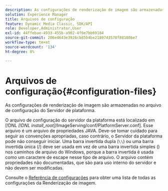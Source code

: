 ```yaml
---
description: As configurações de renderização de imagem são armazenadas no arquivo de configuração do Servidor de plataforma.
solution: Experience Manager
title: Arquivos de configuração
feature: Dynamic Media Classic, SDK/API
role: Developer,Administrator,User
exl-id: 44ffebae-4933-455b-a902-4f6e7bb69184
source-git-commit: 206e4643e3926cb85b4be2189743578f88180be7
workflow-type: tm+mt
source-wordcount: '134'
ht-degree: 0%

---
```


# Arquivos de configuração{#configuration-files}

As configurações de renderização de imagem são armazenadas no arquivo de configuração do Servidor de plataforma.

O arquivo de configuração do servidor da plataforma está localizado em [!DNL *[!DNL install_root]*/ImageServing/conf/PlatformServer.conf]. Esse arquivo é um arquivo de propriedades JAVA. Deve-se tomar cuidado para seguir as convenções apropriadas, caso contrário, o Servidor da plataforma pode não conseguir iniciar. Uma barra invertida dupla (`\\`) ou uma barra invertida única (/) deve ser usada em vez de uma barra invertida simples (\) nos caminhos de arquivo do Windows, porque a barra invertida é usada como um caractere de escape nesse tipo de arquivo. O arquivo contém propriedades não documentadas, que são para uso interno do servidor e não devem ser modificadas.

Consulte o [Referência de configurações](../../../../../ir-api/server-admin/image-rendering-api-ref/c-ir-server-administration/c-ir-configuration-settings-reference/c-ir-configuration-settings-reference.md#concept-6947a512d4c94e9fb8a71b80243fee81) para obter uma lista de todas as configurações da Renderização de imagem.
